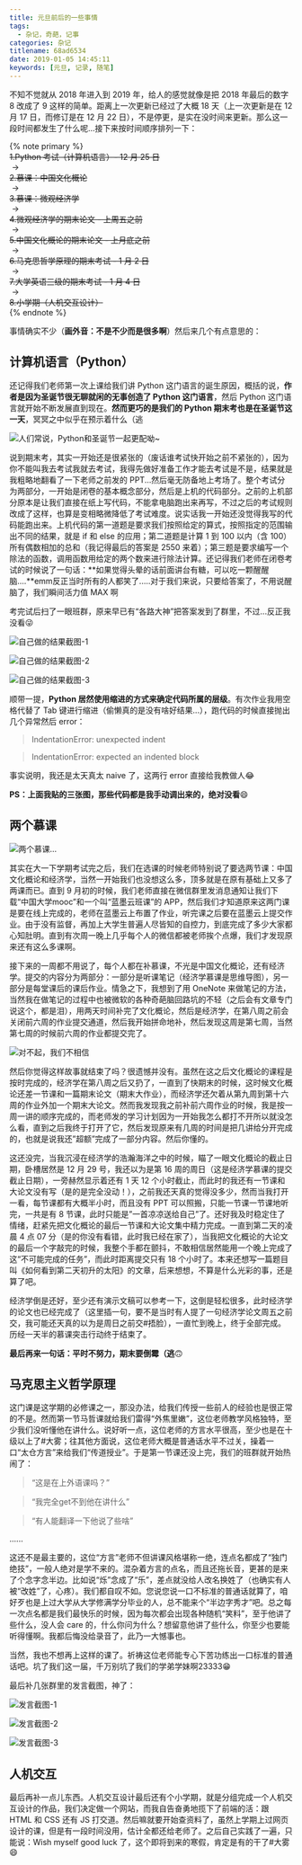 ```yaml
---
title: 元旦前后的一些事情
tags:
  - 杂记，奇葩，记事
categories: 杂记
titlename: 68ad6534
date: 2019-01-05 14:45:11
keywords: [元旦, 记录, 随笔]
---
```


不知不觉就从 2018 年进入到 2019 年，给人的感觉就像是把 2018 年最后的数字 8 改成了 9 这样的简单。距离上一次更新已经过了大概 18 天（上一次更新是在 12 月 17 日，而修订是在 12 月 22 日），不是停更，是实在没时间来更新。那么这一段时间都发生了什么呢...接下来按时间顺序排列一下：<!--more-->

{% note primary %}  
~~1.Python 考试（计算机语言）- 12 月 25 日~~  
&nbsp;→&nbsp;   
~~2.慕课：中国文化概论~~  
&nbsp;→&nbsp;   
~~3.慕课：微观经济学~~  
&nbsp;→&nbsp;   
~~4.微观经济学的期末论文 - 上周五之前~~  
&nbsp;→&nbsp;   
~~5.中国文化概论的期末论文 - 上月底之前~~  
&nbsp;→&nbsp;   
~~6.马克思哲学原理的期末考试 - 1 月 2 日~~  
&nbsp;→&nbsp;   
~~7.大学英语三级的期末考试 - 1 月 4 日~~  
&nbsp;→&nbsp;   
~~8.小学期（人机交互设计）~~  
{% endnote %}  

事情确实不少（**画外音：不是不少而是很多啊**）然后来几个有点意思的：

## 计算机语言（Python）

还记得我们老师第一次上课给我们讲 Python 这门语言的诞生原因，概括的说，**作者是因为圣诞节很无聊就闲的无事创造了 Python 这门语言**，然后 Python 这门语言就开始不断发展直到现在。**然而更巧的是我们的 Python 期末考也是在圣诞节这一天**，冥冥之中似乎在预示着什么（逃  

![人们常说，Python和圣诞节一起更配呦~](https://s3.ax1x.com/2020/12/14/rnw3Hx.png "人们常说，Python和圣诞节一起更配呦~")  

说到期末考，其实一开始还是很紧张的（废话谁考试快开始之前不紧张的），因为你不能叫我去考试我就去考试，我得先做好准备工作才能去考试是不是，结果就是我粗略地翻看了一下老师之前发的 PPT...然后毫无防备地上考场了。整个考试分为两部分，一开始是闭卷的基本概念部分，然后是上机的代码部分。之前的上机部分原本是让我们直接在纸上写代码，不能拿电脑跑出来再写，不过之后的考试规则改成了这样，也算是变相略微降低了考试难度。说实话我一开始还没觉得我写的代码能跑出来。上机代码的第一道题是要求我们按照给定的算式，按照指定的范围输出不同的结果，就是 if 和 else 的应用；第二道题是计算 1 到 100 以内（含 100）所有偶数相加的总和（我记得最后的答案是 2550 来着）；第三题是要求编写一个除法的函数，调用函数用给定的两个数来进行除法计算。还记得我们老师在闭卷考试的时候说了一句话：**如果觉得头晕的话前面讲台有糖，可以吃一颗醒醒脑....**emm反正当时所有的人都笑了.....对于我们来说，只要给答案了，不用说醒脑了，我们瞬间活力值 MAX 啊  

考完试后扫了一眼班群，原来早已有“各路大神”把答案发到了群里，不过...反正我没看😜  

![自己做的结果截图-1](https://s3.ax1x.com/2020/12/14/rnwGE6.png "自己做的结果截图-1") 

![自己做的结果截图-2](https://s3.ax1x.com/2020/12/14/rnwagH.png "自己做的结果截图-2")  

![自己做的结果截图-3](https://s3.ax1x.com/2020/12/14/rnwWvj.png "自己做的结果截图-3")  

顺带一提，**Python 居然使用缩进的方式来确定代码所属的层级**。有次作业我用空格代替了 Tab 键进行缩进（偷懒真的是没有啥好结果...），跑代码的时候直接抛出几个异常然后 error：  

> IndentationError: unexpected indent  

> IndentationError: expected an indented block  

事实说明，我还是太天真太 naive 了，这两行 error 直接给我教做人😂  

**PS：上面我贴的三张图，那些代码都是我手动调出来的，绝对没看**😄  

## 两个慕课

![两个慕课...](https://s3.ax1x.com/2020/12/14/rnw4rn.png "两个慕课...")  

其实在大一下学期考试完之后，我们在选课的时候老师特别说了要选两节课：中国文化概论和经济学，当然一开始我们也没想这么多，顶多就是在原有基础上又多了两课而已。直到 9 月初的时候，我们老师直接在微信群里发消息通知让我们下载“中国大学mooc”和一个叫“蓝墨云班课”的 APP，然后我们才知道原来这两门课是要在线上完成的，老师在蓝墨云上布置了作业，听完课之后要在蓝墨云上提交作业。由于没有监督，再加上大学生普遍人尽皆知的自控力，到底完成了多少大家都心知肚明。直到有次周一晚上几乎每个人的微信都被老师挨个点爆，我们才发现原来还有这么多课啊。

接下来的一周都不用说了，每个人都在补慕课，不光是中国文化概论，还有经济学。提交的内容分为两部分：一部分是听课笔记（经济学慕课是思维导图），另一部分是每堂课后的课后作业。情急之下，我想到了用 OneNote 来做笔记的方法，当然我在做笔记的过程中也被微软的各种奇葩脑回路坑的不轻（之后会有文章专门说这个，都是泪），用两天时间补完了文化概论，然后是经济学，在第八周之前会关闭前六周的作业提交通道，然后我开始拼命地补，然后发现这周是第七周，当然第七周的时候前六周的作业都提交完了。  

![对不起，我们不相信](https://s3.ax1x.com/2020/12/14/rnwTaV.gif "对不起，我们不相信")  

然后你觉得这样故事就结束了吗？很遗憾并没有。虽然在这之后文化概论的课程是按时完成的，经济学在第八周之后又扔了，一直到了快期末的时候，这时候文化概论还差一节课和一篇期末论文（期末大作业），而经济学还欠着从第九周到第十六周的作业外加一个期末大论文。然而我发现我之前补前六周作业的时候，我是按一周一讲的顺序完成的，而老师发的学习计划因为一开始我怎么都打不开所以就没怎么看，直到之后我终于打开了它，然后发现原来有几周的时间是把几讲给分开完成的，也就是说我还”超额”完成了一部分内容。然后你懂的。

这还没完，当我沉浸在经济学的浩瀚海洋之中的时候，瞄了一眼文化概论的截止日期，卧槽居然是 12 月 29 号，我还以为是第 16 周的周日（这是经济学慕课的提交截止日期），一旁赫然显示着还有 1 天 12 个小时截止，而此时的我还有一节课和大论文没有写（是的是完全没动！），之前我还天真的觉得没多少，然而当我打开一看，每节课都有大概半小时，而且没有 PPT 可以照搬，只能一节课一节课地听完，一共是有 8 节课，此时只能是”一首凉凉送给自己”了。还好我及时稳定住了情绪，赶紧先把文化概论的最后一节课和大论文集中精力完成。一直到第二天的凌晨 4 点 07 分（是的你没有看错，此时我已经在家了），当我把文化概论的大论文的最后一个字敲完的时候，我整个手都在颤抖，不敢相信居然能用一个晚上完成了这“不可能完成的任务”，而此时距离提交只有 18 个小时了。本来还想写一篇题目叫《如何看到第二天初升的太阳》的文章，后来想想，不算是什么光彩的事，还是算了吧。

经济学倒是还好，至少还有演示文稿可以参考一下，这倒是轻松很多，此时经济学的论文也已经完成了（这里插一句，要不是当时有人提了一句经济学论文周五之前交，我可能还天真的以为是周日之前交#捂脸），一直忙到晚上，终于全部完成。历经一天半的慕课突击行动终于结束了。

**最后再来一句话：平时不努力，期末要倒霉（逃**🙃

## 马克思主义哲学原理

这门课是这学期的必修课之一，那没办法，给我们传授一些前人的经验也是很正常的不是。然而第一节马哲课就给我们雷得“外焦里嫩”，这位老师教学风格独特，至少我们没听懂他在讲什么。说好听一点，这位老师的方言水平很高，至少也是在十级以上了#大雾；往其他方面说，这位老师大概是普通话水平不过关，操着一口“太仓方言”来给我们“传道授业”。于是第一节课还没上完，我们的班群就开始热闹了：

> “这是在上外语课吗？”

> “我完全get不到他在讲什么”

> “有人能翻译一下他说了些啥”

......

这还不是最主要的，这位“方言”老师不但讲课风格堪称一绝，连点名都成了“独门绝技”，一般人绝对是学不来的。混杂着方言的点名，而且还拖长音，更甚的是来了个念字念半边。比如说“烁”念成了“乐”，差点就没给人改名换姓了（也确实有人被“改姓”了，心疼）。我们都自叹不如。您说您说一口不标准的普通话就算了，咱好歹也是上过大学从大学修满学分毕业的人，总不能来个“半边字秀才”吧。总之每一次点名都是我们最快乐的时候，因为每次都会出现各种随机“笑料”，至于他讲了些什么，没人会 care 的，什么你问为什么？想留意他讲了些什么，你至少也要能听得懂啊。我都后悔没给录音了，此乃一大憾事也。

当然，我也不想再上这样的课了。祈祷这位老师能专心下苦功练出一口标准的普通话吧。坑了我们这一届，千万别坑了我们的学弟学妹啊23333😁  

最后补几张群里的发言截图，神了：  

![发言截图-1](https://s3.ax1x.com/2020/12/14/rnwbPU.jpg "发言截图-1")  

![发言截图-2](https://s3.ax1x.com/2020/12/14/rnwvrR.jpg "发言截图-2")  

![发言截图-3](https://s3.ax1x.com/2020/12/14/rn09IK.jpg "发言截图-3")  

## 人机交互

最后再补一点儿东西。人机交互设计最后还有个小学期，就是分组完成一个人机交互设计的作品，我们决定做一个网站，而我自告奋勇地揽下了前端的活：跟 HTML 和 CSS 还有 JS 打交道。然后嘛就要开始查资料了，虽然上学期上过网页设计的课，但是有一段时间没用，估计全都还给老师了。之后自己实践了一遍，只能说：Wish myself good luck 了，这个即将到来的寒假，肯定是有的干了#大雾😄   
